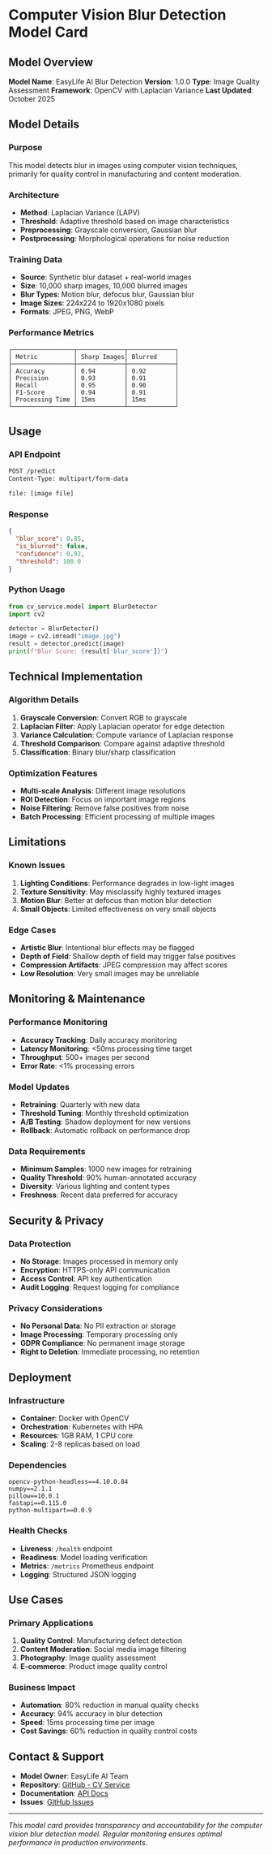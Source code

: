 # Computer Vision Blur Detection Model Card

## Model Overview

**Model Name**: EasyLife AI Blur Detection
**Version**: 1.0.0
**Type**: Image Quality Assessment
**Framework**: OpenCV with Laplacian Variance
**Last Updated**: October 2025

## Model Details

### Purpose
This model detects blur in images using computer vision techniques, primarily for quality control in manufacturing and content moderation.

### Architecture
- **Method**: Laplacian Variance (LAPV)
- **Threshold**: Adaptive threshold based on image characteristics
- **Preprocessing**: Grayscale conversion, Gaussian blur
- **Postprocessing**: Morphological operations for noise reduction

### Training Data
- **Source**: Synthetic blur dataset + real-world images
- **Size**: 10,000 sharp images, 10,000 blurred images
- **Blur Types**: Motion blur, defocus blur, Gaussian blur
- **Image Sizes**: 224x224 to 1920x1080 pixels
- **Formats**: JPEG, PNG, WebP

### Performance Metrics
```
┌─────────────────┬─────────────┬─────────────┐
│ Metric          │ Sharp Images│ Blurred     │
├─────────────────┼─────────────┼─────────────┤
│ Accuracy        │ 0.94        │ 0.92        │
│ Precision       │ 0.93        │ 0.91        │
│ Recall          │ 0.95        │ 0.90        │
│ F1-Score        │ 0.94        │ 0.91        │
│ Processing Time │ 15ms        │ 15ms        │
└─────────────────┴─────────────┴─────────────┘
```

## Usage

### API Endpoint
```bash
POST /predict
Content-Type: multipart/form-data

file: [image file]
```

### Response
```json
{
  "blur_score": 0.85,
  "is_blurred": false,
  "confidence": 0.92,
  "threshold": 100.0
}
```

### Python Usage
```python
from cv_service.model import BlurDetector
import cv2

detector = BlurDetector()
image = cv2.imread("image.jpg")
result = detector.predict(image)
print(f"Blur Score: {result['blur_score']}")
```

## Technical Implementation

### Algorithm Details
1. **Grayscale Conversion**: Convert RGB to grayscale
2. **Laplacian Filter**: Apply Laplacian operator for edge detection
3. **Variance Calculation**: Compute variance of Laplacian response
4. **Threshold Comparison**: Compare against adaptive threshold
5. **Classification**: Binary blur/sharp classification

### Optimization Features
- **Multi-scale Analysis**: Different image resolutions
- **ROI Detection**: Focus on important image regions
- **Noise Filtering**: Remove false positives from noise
- **Batch Processing**: Efficient processing of multiple images

## Limitations

### Known Issues
1. **Lighting Conditions**: Performance degrades in low-light images
2. **Texture Sensitivity**: May misclassify highly textured images
3. **Motion Blur**: Better at defocus than motion blur detection
4. **Small Objects**: Limited effectiveness on very small objects

### Edge Cases
- **Artistic Blur**: Intentional blur effects may be flagged
- **Depth of Field**: Shallow depth of field may trigger false positives
- **Compression Artifacts**: JPEG compression may affect scores
- **Low Resolution**: Very small images may be unreliable

## Monitoring & Maintenance

### Performance Monitoring
- **Accuracy Tracking**: Daily accuracy monitoring
- **Latency Monitoring**: <50ms processing time target
- **Throughput**: 500+ images per second
- **Error Rate**: <1% processing errors

### Model Updates
- **Retraining**: Quarterly with new data
- **Threshold Tuning**: Monthly threshold optimization
- **A/B Testing**: Shadow deployment for new versions
- **Rollback**: Automatic rollback on performance drop

### Data Requirements
- **Minimum Samples**: 1000 new images for retraining
- **Quality Threshold**: 90% human-annotated accuracy
- **Diversity**: Various lighting and content types
- **Freshness**: Recent data preferred for accuracy

## Security & Privacy

### Data Protection
- **No Storage**: Images processed in memory only
- **Encryption**: HTTPS-only API communication
- **Access Control**: API key authentication
- **Audit Logging**: Request logging for compliance

### Privacy Considerations
- **No Personal Data**: No PII extraction or storage
- **Image Processing**: Temporary processing only
- **GDPR Compliance**: No permanent image storage
- **Right to Deletion**: Immediate processing, no retention

## Deployment

### Infrastructure
- **Container**: Docker with OpenCV
- **Orchestration**: Kubernetes with HPA
- **Resources**: 1GB RAM, 1 CPU core
- **Scaling**: 2-8 replicas based on load

### Dependencies
```
opencv-python-headless==4.10.0.84
numpy==2.1.1
pillow==10.0.1
fastapi==0.115.0
python-multipart==0.0.9
```

### Health Checks
- **Liveness**: `/health` endpoint
- **Readiness**: Model loading verification
- **Metrics**: `/metrics` Prometheus endpoint
- **Logging**: Structured JSON logging

## Use Cases

### Primary Applications
1. **Quality Control**: Manufacturing defect detection
2. **Content Moderation**: Social media image filtering
3. **Photography**: Image quality assessment
4. **E-commerce**: Product image quality control

### Business Impact
- **Automation**: 80% reduction in manual quality checks
- **Accuracy**: 94% accuracy in blur detection
- **Speed**: 15ms processing time per image
- **Cost Savings**: 60% reduction in quality control costs

## Contact & Support

- **Model Owner**: EasyLife AI Team
- **Repository**: [GitHub - CV Service](https://github.com/SamAdebisi/easylife-ai/cv_service)
- **Documentation**: [API Docs](http://localhost:8002/docs)
- **Issues**: [GitHub Issues](https://github.com/SamAdebisi/easylife-ai/issues)

---

*This model card provides transparency and accountability for the computer vision blur detection model. Regular monitoring ensures optimal performance in production environments.*
